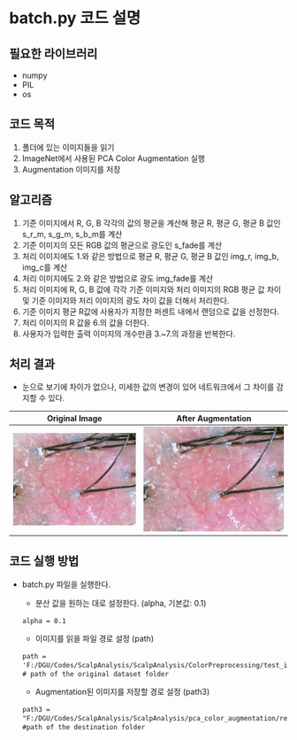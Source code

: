 batch.py 코드 설명
=============

필요한 라이브러리
--------------
- numpy
- PIL
- os

코드 목적
--------------
1. 폴더에 있는 이미지들을 읽기
2. ImageNet에서 사용된 PCA Color Augmentation 실행
3. Augmentation 이미지를 저장

알고리즘
--------------
1. 기준 이미지에서 R, G, B 각각의 값의 평균을 계산해 평균 R, 평균 G, 평균 B 값인 s_r_m, s_g_m, s_b_m를 계산
2. 기준 이미지의 모든 RGB 값의 평균으로 광도인 s_fade를 계산 
3. 처리 이미지에도 1.와 같은 방법으로 평균 R, 평균 G, 평균 B 값인 img_r, img_b, img_c를 계산
4. 처리 이미지에도 2.와 같은 방법으로 광도 img_fade를 계산
5. 처리 이미지에 R, G, B 값에 각각 기준 이미지와 처리 이미지의 RGB 평균 값 차이 및 기준 이미지와 처리 이미지의 광도 차이 값을 더해서 처리한다.
6. 기준 이미지 평균  R값에 사용자가 지정한 퍼센트 내에서 랜덤으로 값을 선정한다.
7. 처리 이미지의 R 값을 6.의 값을 더한다.
8. 사용자가 입력한 출력 이미지의 개수만큼 3.~7.의 과정을 반복한다.

처리 결과
--------------
- 눈으로 보기에 차이가 없으나, 미세한 값의 변경이 있어 네트워크에서 그 차이를 감지할 수 있다.

| Original Image | After Augmentation |
| :-----: | :-----: |
| <img src="../ColorPreprocessing/test_images/0131_A2LEBJJDE00166C_1604282955299_4_LH.jpg" /> | <img src="./res_images/0131_A2LEBJJDE00166C_1604282955299_4_LH_1.jpg" /> |

코드 실행 방법
--------------

- batch.py 파일을 실행한다.
    - 분산 값을 원하는 대로 설정한다. (alpha, 기본값: 0.1)
    ```
    alpha = 0.1
    ```
    - 이미지를 읽을 파일 경로 설정 (path)
    ```
    path = 'F:/DGU/Codes/ScalpAnalysis/ScalpAnalysis/ColorPreprocessing/test_images' # path of the original dataset folder
    ```

    - Augmentation된 이미지를 저장할 경로 설정 (path3)
    ```
    path3 = "F:/DGU/Codes/ScalpAnalysis/ScalpAnalysis/pca_color_augmentation/res_images/" #path of the destination folder
    ```